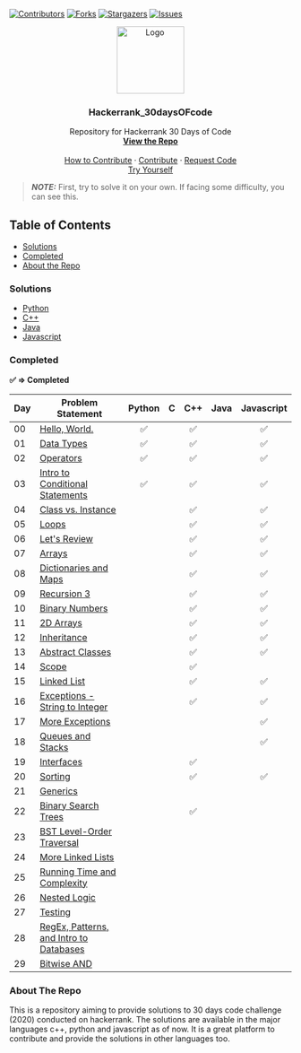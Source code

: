 [![Contributors][contributors-shield]][contributors-url]
[![Forks][forks-shield]][forks-url]
[![Stargazers][stars-shield]][stars-url]
[![Issues][issues-shield]][issues-url]

<p align="center">
  <a href=" https://www.hackerrank.com/domains/tutorials/30-days-of-code">
    <img src="https://alternative.me/media/256/hackerrank-icon-3ruwgb2qxxh1gxg6-c.png" alt="Logo" width="120" height="120">
  </a>

  <h3 align="center">Hackerrank_30daysOFcode</h3>

  <p align="center">
    Repository for Hackerrank 30 Days of Code
    <br />
    <a href="https://github.com/rahulsain3000/Hackerrank_30daysOFcode"><strong>View the Repo</strong></a>
    <br />
    <br />
    <a href="https://github.com/rahulsain3000/Hackerrank_30daysOFcode/blob/master/CONTRIBUTING.md">How to Contribute</a>
    ·
    <a href="https://github.com/rahulsain3000/Hackerrank_30daysOFcode/issues">Contribute</a>
    ·
    <a href="https://github.com/rahulsain3000/Hackerrank_30daysOFcode/issues">Request Code</a>
    <br/>
    <a href="https://www.hackerrank.com/domains/tutorials/30-days-of-code">Try Yourself</a>

  </p>
</p>

> **_NOTE:_**  First, try to solve it on your own. If facing some difficulty, you can see this.


## Table of Contents
* [Solutions](#solutions)
* [Completed](#completed)
* [About the Repo](#about-the-repo)
 

### Solutions
* [Python](https://github.com/rahulsain3000/Hackerrank_30daysOFcode/tree/master/30%20days%20of%20code(%20python))
* [C++](https://github.com/rahulsain3000/Hackerrank_30daysOFcode/tree/master/30%20days%20of%20code(%20c%2B%2B))
* [Java](https://github.com/rahulsain3000/Hackerrank_30daysOFcode/tree/master/Hackerrank_30daysOFcode_in_JavaScript)
* [Javascript](https://github.com/rahulsain3000/Hackerrank_30daysOFcode/tree/master/Hackerrank_30daysOFcode_in_JavaScript)

### Completed

**:white_check_mark: ⇒ Completed**

| Day     | Problem Statement   | Python    | C   | C++   | Java    | Javascript    |
|---  |---  |---  |---  |---  |---  |---  |
|  00   |  [Hello, World.](https://www.hackerrank.com/challenges/30-hello-world/problem)    | <center>:white_check_mark:</center> |     | <center>:white_check_mark:</center>  |    |   <center>:white_check_mark:</center> |
|  01   |  [Data Types](https://www.hackerrank.com/challenges/30-data-types/problem)    | <center>:white_check_mark:</center>   |     |  <center>:white_check_mark:</center>  |     |   <center>:white_check_mark:</center> |
|  02   |  [Operators](https://www.hackerrank.com/challenges/30-operators/problem)    | <center>:white_check_mark:</center>   |     |  <center>:white_check_mark:</center>  |     |   <center>:white_check_mark:</center> |
|  03   |  [Intro to Conditional Statements]()    | <center>:white_check_mark:</center>   |     |  <center>:white_check_mark:</center>  |     |   <center>:white_check_mark:</center> |
|  04   |  [Class vs. Instance](https://www.hackerrank.com/challenges/30-class-vs-instance/problem)   |     |     |   <center>:white_check_mark:</center> |     |   <center>:white_check_mark:</center> |
|  05   |  [Loops](https://www.hackerrank.com/challenges/30-loops/problem)    |     |     |   <center>:white_check_mark:</center> |     |   <center>:white_check_mark:</center> |
|  06   |  [Let's Review](https://www.hackerrank.com/challenges/30-review-loop/problem)   |     |     |   <center>:white_check_mark:</center> |     |   <center>:white_check_mark:</center> |
|  07   |  [Arrays](https://www.hackerrank.com/challenges/30-arrays/problem)    |     |     |   <center>:white_check_mark:</center> |     |   <center>:white_check_mark:</center> |
|  08   |  [Dictionaries and Maps](https://www.hackerrank.com/challenges/30-dictionaries-and-maps/problem)    |     |     |   <center>:white_check_mark:</center> |     |   <center>:white_check_mark:</center> |
|  09   |  [Recursion 3](https://www.hackerrank.com/challenges/30-recursion/problem)    |     |     |   <center>:white_check_mark:</center> |     |   <center>:white_check_mark:</center> |
|  10   |  [Binary Numbers](https://www.hackerrank.com/challenges/30-binary-numbers/problem)    |     |     |   <center>:white_check_mark:</center> |     |   <center>:white_check_mark:</center> |
|  11   |  [2D Arrays](https://www.hackerrank.com/challenges/30-2d-arrays/problem)    |     |     |   <center>:white_check_mark:</center> |     |   <center>:white_check_mark:</center> |
|  12   |  [Inheritance](https://www.hackerrank.com/challenges/30-inheritance/problem)    |     |     |   <center>:white_check_mark:</center> |     |   <center>:white_check_mark:</center> |
|  13   |  [Abstract Classes](https://www.hackerrank.com/challenges/30-abstract-classes/problem)    |     |     |   <center>:white_check_mark:</center> |     |   <center>:white_check_mark:</center> |
|  14   |  [Scope](https://www.hackerrank.com/challenges/30-scope/problem)    |     |     |   <center>:white_check_mark:</center> |     |     |
|  15   |  [Linked List](https://www.hackerrank.com/challenges/30-linked-list/problem)    |     |     |   <center>:white_check_mark:</center> |     |   <center>:white_check_mark:</center> |
|  16   |  [Exceptions - String to Integer](https://www.hackerrank.com/challenges/30-exceptions-string-to-integer/problem)    |     |     |   <center>:white_check_mark:</center> |     |   <center>:white_check_mark:</center> |
|  17   |  [More Exceptions](https://www.hackerrank.com/challenges/30-more-exceptions/problem)    |     |     |     |     |   <center>:white_check_mark:</center> |
|  18   |  [Queues and Stacks](https://www.hackerrank.com/challenges/30-queues-stacks/problem)    |     |     |     |     |  <center>:white_check_mark:</center>  |
|  19   |  [Interfaces](https://www.hackerrank.com/challenges/30-interfaces/problem)    |     |     |   <center>:white_check_mark:</center> |     |     |
|  20   |  [Sorting](https://www.hackerrank.com/challenges/30-sorting/problem)    |     |     |   <center>:white_check_mark:</center> |     |   <center>:white_check_mark:</center> |
|  21   |  [Generics](https://www.hackerrank.com/challenges/30-generics/problem)    |     |     |     |     |     |
|  22   |  [Binary Search Trees](https://www.hackerrank.com/challenges/30-binary-search-trees/problem)    |     |     |  <center>:white_check_mark:</center>  |     |     |
|  23   |  [BST Level-Order Traversal](https://www.hackerrank.com/challenges/30-binary-trees/problem)   |     |     |     |     |     |
|  24   |  [More Linked Lists](https://www.hackerrank.com/challenges/30-linked-list-deletion/problem)   |     |     |     |     |     |
|  25   |  [Running Time and Complexity](https://www.hackerrank.com/challenges/30-running-time-and-complexity/problem)    |     |     |     |     |     |
|  26   |  [Nested Logic](https://www.hackerrank.com/challenges/30-nested-logic/problem)    |     |     |     |     |     |
|  27   |  [Testing](https://www.hackerrank.com/challenges/30-testing/problem)    |     |     |     |     |     |
|  28   |  [RegEx, Patterns, and Intro to Databases](https://www.hackerrank.com/challenges/30-regex-patterns/problem)   |     |     |     |     |     |
|  29   |  [Bitwise AND](https://www.hackerrank.com/challenges/30-bitwise-and/problem)    |     |     |     |     |     |


### About The Repo
This is a repository aiming to provide solutions to 30 days code challenge (2020) conducted on hackerrank. The solutions are available in the major languages c++, python and javascript as of now. It is a great platform to contribute and provide the solutions in other languages too.




[contributors-shield]: https://img.shields.io/github/contributors/rahulsain3000/Hackerrank_30daysOFcode?style=flat-square
[contributors-url]: https://github.com/rahulsain3000/Hackerrank_30daysOFcode/graphs/contributors
[forks-shield]: https://img.shields.io/github/forks/rahulsain3000/Hackerrank_30daysOFcode?style=flat-square
[forks-url]: https://github.com/rahulsain3000/Hackerrank_30daysOFcode/network/members
[stars-shield]:   https://img.shields.io/github/stars/rahulsain3000/Hackerrank_30daysOFcode?color=red&style=flat-square
[stars-url]: https://github.com/rahulsain3000/Hackerrank_30daysOFcode/stargazers
[issues-shield]:  https://img.shields.io/github/issues/rahulsain3000/Hackerrank_30daysOFcode?color=orange&style=flat-square
[issues-url]: https://github.com/rahulsain3000/Hackerrank_30daysOFcode/issues
